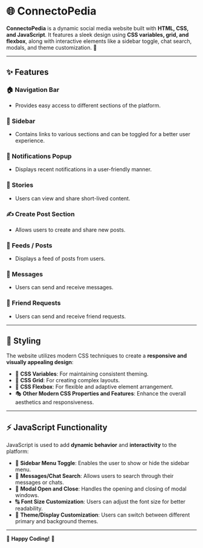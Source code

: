 # 🌐 ConnectoPedia

**ConnectoPedia** is a dynamic social media website built with **HTML, CSS, and JavaScript**. It features a sleek design using **CSS variables, grid, and flexbox**, along with interactive elements like a sidebar toggle, chat search, modals, and theme customization. 🚀

---

## ✨ Features

### 🏠 Navigation Bar
- Provides easy access to different sections of the platform.

### 📂 Sidebar
- Contains links to various sections and can be toggled for a better user experience.

### 🔔 Notifications Popup
- Displays recent notifications in a user-friendly manner.

### 📸 Stories
- Users can view and share short-lived content.

### ✍️ Create Post Section
- Allows users to create and share new posts.

### 📰 Feeds / Posts
- Displays a feed of posts from users.

### 💬 Messages
- Users can send and receive messages.

### 🤝 Friend Requests
- Users can send and receive friend requests.

---

## 🎨 Styling
The website utilizes modern CSS techniques to create a **responsive and visually appealing design**:

- 🎨 **CSS Variables**: For maintaining consistent theming.
- 🔲 **CSS Grid**: For creating complex layouts.
- 📐 **CSS Flexbox**: For flexible and adaptive element arrangement.
- 🎭 **Other Modern CSS Properties and Features**: Enhance the overall aesthetics and responsiveness.

---

## ⚡ JavaScript Functionality
JavaScript is used to add **dynamic behavior** and **interactivity** to the platform:

- 📂 **Sidebar Menu Toggle**: Enables the user to show or hide the sidebar menu.
- 🔎 **Messages/Chat Search**: Allows users to search through their messages or chats.
- 🔲 **Modal Open and Close**: Handles the opening and closing of modal windows.
- 🔠 **Font Size Customization**: Users can adjust the font size for better readability.
- 🎨 **Theme/Display Customization**: Users can switch between different primary and background themes.

---

🎯 **Happy Coding!** 🌟

